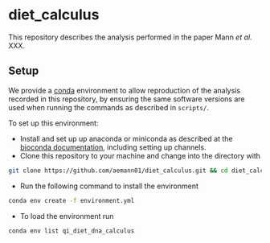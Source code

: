 # diet_calculus

This repository describes the analysis performed in the paper Mann _et al._ XXX.

## Setup

We provide a [conda](https://docs.conda.io/en/latest/) environment to allow reproduction of the analysis recorded in this repository, by ensuring the same software versions are used when running the commands as described in `scripts/`.

To set up this environment:

- Install and set up up anaconda or miniconda as described at the [bioconda documentation](https://bioconda.github.io/user/install.html), including setting up channels.
- Clone this repository to your machine and change into the directory with

```bash
git clone https://github.com/aemann01/diet_calculus.git && cd diet_calculus/
```

- Run the following command to install the environment

```bash
conda env create -f environment.yml

```

- To load the environment run 

```bash
conda env list qi_diet_dna_calculus
```
